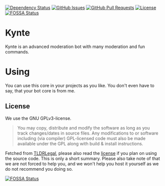 [![Dependency Status](https://david-dm.org/thefabicraft-github/kynte-core.svg)](https://david-dm.org/thefabicraft-github/kynte-core)
[![GitHub Issues](https://img.shields.io/github/issues-raw/thefabicraft-github/kynte-core.svg)](https://github.com/thefabicraft-github/kynte-core/issues)
[![GitHub Pull Requests](https://img.shields.io/github/issues-pr-raw/thefabicraft-github/kynte-core.svg)](https://github.com/thefabicraft-github/kynte-core/pulls)
[![License](https://img.shields.io/github/license/thefabicraft-github/kynte-core.svg)](https://github.com/thefabicraft-github/kynte-core/blob/master/LICENSE)
[![FOSSA Status](https://app.fossa.io/api/projects/git%2Bgithub.com%2Fthefabicraft-github%2Fkynte-core.svg?type=shield)](https://app.fossa.io/projects/git%2Bgithub.com%2Fthefabicraft-github%2Fkynte-core?ref=badge_shield)

# Kynte

Kynte is an advanced moderation bot with many moderation and fun commands.

# Using

You can use this core in your projects as you like. You don't even have to say, that your bot core is from me.

## License

We use the GNU GPLv3-license.

> You may copy, distribute and modify the software as long as you track changes/dates in source files. Any modifications to or software including (via compiler) GPL-licensed code must also be made available under the GPL along with build & install instructions.

Fetched from [TLDRLegal](https://tldrlegal.com/license/gnu-general-public-license-v3-(gpl-3)), please also read the [license](https://github.com/thefabicraft-github/kynte/blob/master/LICENSE) if you plan on using the source code. This is only a short summary. Please also take note of that we are not forced to help you, and we won't help you host it yourself as we do not recommend you doing so.

[![FOSSA Status](https://app.fossa.io/api/projects/git%2Bgithub.com%2Fthefabicraft-github%2Fkynte-core.svg?type=large)](https://app.fossa.io/projects/git%2Bgithub.com%2Fthefabicraft-github%2Fkynte-core?ref=badge_large)